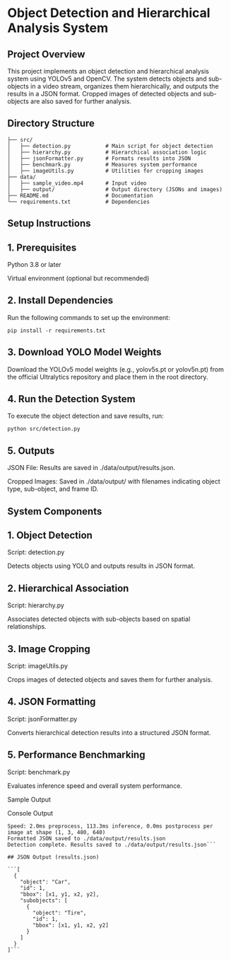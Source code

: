 # Object Detection and Hierarchical Analysis System

## Project Overview

This project implements an object detection and hierarchical analysis system using YOLOv5 and OpenCV. The system detects objects and sub-objects in a video stream, organizes them hierarchically, and outputs the results in a JSON format. Cropped images of detected objects and sub-objects are also saved for further analysis.

## Directory Structure

```objectDetectionProject/
├── src/
│   ├── detection.py           # Main script for object detection
│   ├── hierarchy.py           # Hierarchical association logic
│   ├── jsonFormatter.py       # Formats results into JSON
│   ├── benchmark.py           # Measures system performance
│   ├── imageUtils.py          # Utilities for cropping images
├── data/
│   ├── sample_video.mp4       # Input video
│   ├── output/                # Output directory (JSONs and images)
├── README.md                  # Documentation
└── requirements.txt           # Dependencies
```

## Setup Instructions

## 1. Prerequisites

Python 3.8 or later

Virtual environment (optional but recommended)

## 2. Install Dependencies

Run the following commands to set up the environment:

`pip install -r requirements.txt`

## 3. Download YOLO Model Weights

Download the YOLOv5 model weights (e.g., yolov5s.pt or yolov5n.pt) from the official Ultralytics repository and place them in the root directory.

## 4. Run the Detection System

To execute the object detection and save results, run:

`python src/detection.py`

## 5. Outputs

JSON File: Results are saved in ./data/output/results.json.

Cropped Images: Saved in ./data/output/ with filenames indicating object type, sub-object, and frame ID.

## System Components

## 1. Object Detection

Script: detection.py

Detects objects using YOLO and outputs results in JSON format.

## 2. Hierarchical Association

Script: hierarchy.py

Associates detected objects with sub-objects based on spatial relationships.

## 3. Image Cropping

Script: imageUtils.py

Crops images of detected objects and saves them for further analysis.

## 4. JSON Formatting

Script: jsonFormatter.py

Converts hierarchical detection results into a structured JSON format.

## 5. Performance Benchmarking

Script: benchmark.py

Evaluates inference speed and overall system performance.

Sample Output

Console Output

```0: 480x640 1 person, 7 cars, 1 truck, 1 umbrella, 113.3ms
Speed: 2.0ms preprocess, 113.3ms inference, 0.0ms postprocess per image at shape (1, 3, 480, 640)
Formatted JSON saved to ./data/output/results.json
Detection complete. Results saved to ./data/output/results.json```

## JSON Output (results.json)

```[
  {
    "object": "Car",
    "id": 1,
    "bbox": [x1, y1, x2, y2],
    "subobjects": [
      {
        "object": "Tire",
        "id": 1,
        "bbox": [x1, y1, x2, y2]
      }
    ]
  }
]```
